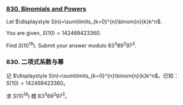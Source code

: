 ### [830. Binomials and Powers](https://projecteuler.net/problem=845)

Let $\displaystyle S(n)=\sum\limits_{k=0}^{n}\binom{n}{k}k^n$.

You are given, $S(10)=142469423360$.

Find $S(10^{18})$. Submit your answer modulo $83^3 89^3 97^3$.

### 830. 二项式系数与幂

记 $\displaystyle S(n)=\sum\limits_{k=0}^{n}\binom{n}{k}k^n$。已知：$S(10)=142469423360$。

求 $S(10^{18})$ 模 $83^3 89^3 97^3$。